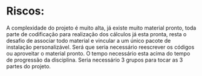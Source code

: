 # Riscos:
A complexidade do projeto é muito alta, já existe muito material pronto, toda parte de codificação para realização dos cálculos 
já esta pronta, resta o desafio de associar todo material e vincular a um único pacote de instalação personalizável. Será que 
seria necessário reescrever os códigos ou aproveitar o material pronto.
O tempo necessário esta acima do tempo de progressão da disciplina.
Seria necessário 3 grupos para tocar as 3 partes do projeto.
